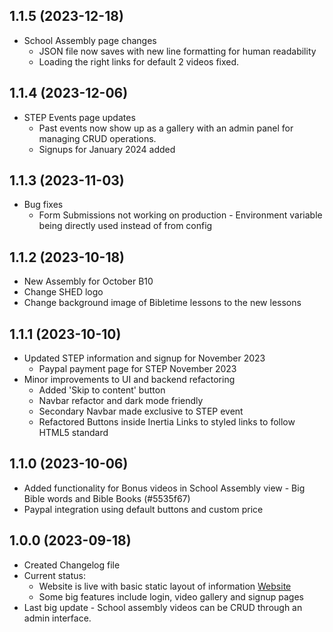 ## 1.1.5 (2023-12-18)
- School Assembly page changes
  - JSON file now saves with new line formatting for human readability
  - Loading the right links for default 2 videos fixed.

## 1.1.4 (2023-12-06)
- STEP Events page updates
  - Past events now show up as a gallery with an admin panel for managing CRUD operations.
  - Signups for January 2024 added

## 1.1.3 (2023-11-03)
- Bug fixes
  - Form Submissions not working on production - Environment variable being directly used instead of from config

## 1.1.2 (2023-10-18)
- New Assembly for October B10
- Change SHED logo
- Change background image of Bibletime lessons to the new lessons

## 1.1.1 (2023-10-10)
- Updated STEP information and signup for November 2023
  - Paypal payment page for STEP November 2023
- Minor improvements to UI and backend refactoring
  - Added 'Skip to content' button
  - Navbar refactor and dark mode friendly
  - Secondary Navbar made exclusive to STEP event
  - Refactored Buttons inside Inertia Links to styled links to follow HTML5 standard

## 1.1.0 (2023-10-06)

- Added functionality for Bonus videos in School Assembly view - Big Bible words and Bible Books (#5535f67)
- Paypal integration using default buttons and custom price

## 1.0.0 (2023-09-18)

- Created Changelog file
- Current status:
  - Website is live with basic static layout of information [Website](https://www.postalbibleschool.ie)
  - Some big features include login, video gallery and signup pages
- Last big update - School assembly videos can be CRUD through an admin interface.